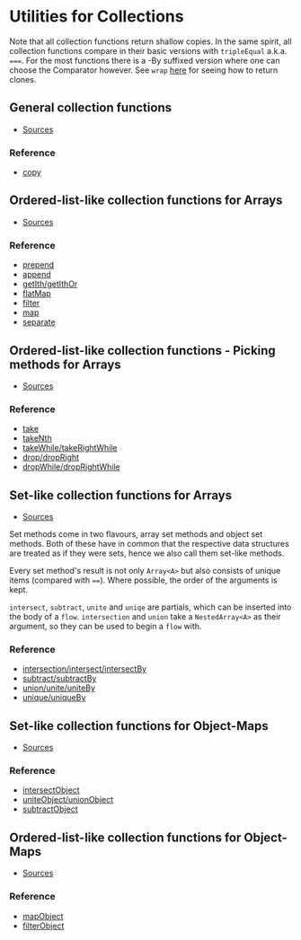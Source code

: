 # Utilities for Collections


Note that all collection functions return shallow copies.
In the same spirit, all collection functions compare in their basic versions
with `tripleEqual` a.k.a. `===`. For the most functions there is a -By suffixed 
version where one can choose the Comparator however. See `wrap` [here](./core.md) 
for seeing how to return clones. 

## General collection functions

* [Sources](../src/collections/coll.ts)

### Reference

* [copy](../test/collections/copy.spec.ts)

## Ordered-list-like collection functions for Arrays

* [Sources](../src/collections/arrays_list_like.ts)

### Reference

* [prepend](../test/collections/arrays_list_like/prepend.spec.ts)
* [append](../test/collections/arrays_list_like/append.spec.ts)
* [getIth/getIthOr](../test/collections/arrays_list_like/get_ith.spec.ts)
* [flatMap](../test/collections/arrays_list_like/flat_map.spec.ts)
* [filter](../test/collections/arrays_list_like/filter.spec.ts)
* [map](../test/collections/arrays_list_like/map.spec.ts)
* [separate](../test/collections/arrays_list_like/separate.spec.ts)


## Ordered-list-like collection functions - Picking methods for Arrays

* [Sources](../src/collections/arrays_list_like_pick.ts)

### Reference

* [take](../test/collections/arrays_list_like/take.spec.ts)
* [takeNth](../test/collections/arrays_list_like/take_nth.spec.ts)
* [takeWhile/takeRightWhile](../test/collections/arrays_list_like/take_while.spec.ts)
* [drop/dropRight](../test/collections/arrays_list_like/drop.spec.ts)
* [dropWhile/dropRightWhile](../test/collections/arrays_list_like/drop_while.spec.ts)


## Set-like collection functions for Arrays

* [Sources](../src/collections/arrays_set_like.ts)

Set methods come in two flavours, array set methods and object set methods.
Both of these have in common that the respective data structures are treated 
as if they were sets, hence we also call them set-like methods.

Every set method's result is not only `Array<A>` but also consists 
of unique items (compared with `==`). Where possible, the order of 
the arguments is kept.

`intersect`, `subtract`, `unite` and `uniqe` are partials, which can be inserted
into the body of a `flow`. `intersection` and `union` take a `NestedArray<A>` as
their argument, so they can be used to begin a `flow` with.

### Reference

* [intersection/intersect/intersectBy](../test/collections/arrays_set_like/intersect.spec.ts)
* [subtract/subtractBy](../test/collections/arrays_set_like/subtract.spec.ts)
* [union/unite/uniteBy](../test/collections/arrays_set_like/union.spec.ts)
* [unique/uniqueBy](../test/collections/arrays_set_like/unique.spec.ts)


## Set-like collection functions for Object-Maps

* [Sources](../src/collections/objects_set_like.ts)

### Reference

* [intersectObject](../test/collections/objects_set_like/intersect_object.spec.ts)
* [uniteObject/unionObject](../test/collections/objects_set_like/unite_object.spec.ts)
* [subtractObject](../test/collections/objects_set_like/subtract_object.spec.ts)


## Ordered-list-like collection functions for Object-Maps

* [Sources](../src/collections/objects_list_like.ts)

### Reference

* [mapObject](../test/collections/objects_list_like/map_object.spec.ts)
* [filterObject](../test/collections/objects_list_like/filter_object.spec.ts)










